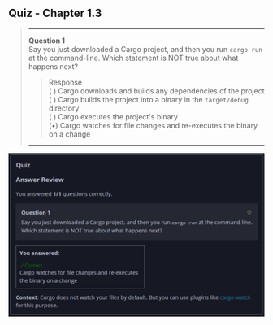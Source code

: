 ## Quiz - Chapter 1.3 ##

> ---
> **Question 1**<br>
> Say you just downloaded a Cargo project, and then you run 
> ```cargo run``` at the command-line. Which statement is NOT 
> true about what happens next?
>
>> Response<br>
> > ( ) Cargo downloads and builds any dependencies of the project<br>
> > ( ) Cargo builds the project into a binary in the 
> > ```target/debug``` directory<br>
> > ( ) Cargo executes the project's binary<br>
> > (•) Cargo watches for file changes and re-executes the 
> > binary on a change
> ---

![image](../additional-files/images/quiz_0103.png)

